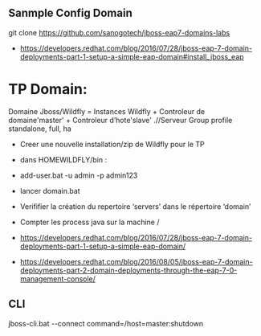 
## Sanmple Config  Domain
git clone  https://github.com/sanogotech/jboss-eap7-domains-labs


- https://developers.redhat.com/blog/2016/07/28/jboss-eap-7-domain-deployments-part-1-setup-a-simple-eap-domain#install_jboss_eap

# TP  Domain:

Domaine Jboss/Wildfly  = Instances Wildfly   + Controleur de domaine'master' + Controleur d’hote'slave' .//Serveur Group profile standalone, full, ha

* Creer une nouvelle installation/zip de Wildfly pour le TP

*  dans HOMEWILDFLY/bin :

-  add-user.bat  -u  admin -p  admin123

- lancer  domain.bat 

-  Verififier la création du repertoire ‘servers’ dans le répertoire ‘domain’

- Compter les process java sur la machine /

* https://developers.redhat.com/blog/2016/07/28/jboss-eap-7-domain-deployments-part-1-setup-a-simple-eap-domain/

* https://developers.redhat.com/blog/2016/08/05/jboss-eap-7-domain-deployments-part-2-domain-deployments-through-the-eap-7-0-management-console/

## CLI

jboss-cli.bat --connect command=/host=master:shutdown
